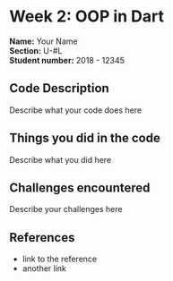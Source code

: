 # Week 2: OOP in Dart

**Name:** Your Name <br/>
**Section:** U-#L <br/>
**Student number:** 2018 - 12345 <br/>

## Code Description

Describe what your code does here

## Things you did in the code

Describe what you did here

## Challenges encountered

Describe your challenges here

## References

- link to the reference
- another link
